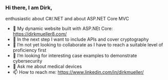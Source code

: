 ### Hi there, I am Dirk,

enthusiastic about C#/.NET and about ASP.NET Core MVC
- 🔭 My dynamic website built with ASP.NEt Core: https://dirkmueller8.com/
- 🌱 In the next step I want to include APIs and cover cryptography
- 👯 I’m not yet looking to collaborate as I have to reach a suitable level of proficiency first
- 🤔 I’m looking for interesting case examples to demonstrate cybersecurity
- 💬 Ask me about medical devices
- 📫 How to reach me: https://www.linkedin.com/in/dirkmueller/
